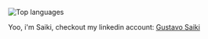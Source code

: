 ![Top languages](https://github-readme-stats.vercel.app/api/top-langs/?username=GSaiki26&layout=compact&langs_count=16&theme=calm)

Yoo, i'm Saiki, checkout my linkedin account: [Gustavo Saiki](https://www.linkedin.com/in/gustavo-saiki-a34527170/)
